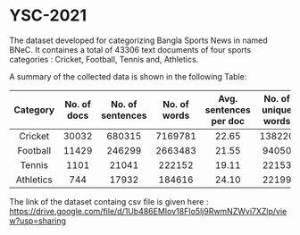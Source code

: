 # YSC-2021
The dataset developed for categorizing Bangla Sports News in named BNeC. It containes a total of 43306 text documents of four sports categories : Cricket, Football, Tennis and, Athletics.

A summary of the collected data is shown in the following Table:

|Category	  | No. of docs |	No. of sentences  |	No. of words  |	Avg. sentences per doc |	No. of unique words |
| :-----:   | :---------: | :--------------:  | :-----------: | :--------------------: | :------------------: |
| Cricket   | 30032       | 680315            | 7169781       |	22.65                  | 138220               |
| Football  | 11429       | 246299            | 2663483       |	21.55                  | 94050                |
| Tennis    | 1101        | 21041             | 222152        |	19.11                  | 22153                |
| Athletics |	744	        | 17932	            | 184616	      | 24.10	                 | 22199                |

The link of the dataset containg csv file is given here : https://drive.google.com/file/d/1Ub486EMIov18FIo5lj9RwmNZWvi7XZlp/view?usp=sharing

